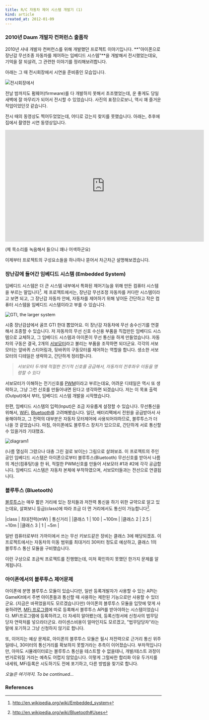 ```yaml
---
title: R/C 자동차 제어 시스템 개발기 (1)
kind: article
created_at: 2012-01-09
---
```

 
### 2010년 Daum 개발자 컨퍼런스 출품작

2010년 사내 개발자 컨퍼런스를 위해 개발했던 프로젝트 이야기입니다. **"아이폰으로 장난감 무선조종 자동차를 제어하는 임베디드 시스템"**을 개발해서 전시했었는데요, 기억을 잘 되살려, 그 관련한 이야기를 정리해보려합니다. 

아래는 그 때 전시회장에서 시연을 준비중인 모습입니다.

![전시회장에서](/img/embedded_fun/at_ddc10.jpg)

전날 밤까지도 펌웨어(firmware)를 다 개발하지 못해서 초조했었는데, 운 좋게도 당일 새벽에 잘 마무리가 되어서  전시할 수 있었습니다. 사진의 표정으로보니, 역시 꽤 즐거운 작업이었던것 같습니다. 

전시 때의 동영상도 찍어두었었는데, 어디로 갔는지 찾지를 못했습니다. 아래는, 추후에 집에서 촬영한 시연 동영상입니다.

<object width="640" height="360"><param name="movie" value="http://www.youtube.com/v/KaR-PHZVWMM?version=3&amp;hl=ko_KR&amp;rel=0"></param><param name="allowFullScreen" value="true"></param><param name="allowscriptaccess" value="always"></param><embed src="http://www.youtube.com/v/KaR-PHZVWMM?version=3&amp;hl=ko_KR&amp;rel=0" type="application/x-shockwave-flash" width="640" height="360" allowscriptaccess="always" allowfullscreen="true"></embed></object>

(제 목소리를 녹음해서 들으니 꽤나 어색하군요)

이제부터 프로젝트의 구성요소들을 하나하나 뜯어서 차근차근 설명해보겠습니다. 

### 장난감에 들어간 임베디드 시스템 (Embedded System)

임베디드 시스템은 더 큰 시스템 내부에서 특화된 제어기능을 위해 만든 컴퓨터 시스템을 부르는 말입니다[^1]. 제 프로젝트에서는, 장난감 무선조정 자동차를 커다란 시스템이라고 보면 되고, 그 장난감 자동차 안에, 자동차를 제어하기 위해 넣어둔 간단하고 작은 컴퓨터 시스템을 임베디드 시스템이라고 부를 수 있습니다. 

![GTI, the larger system](/img/embedded_fun/gti.jpg)

시중 장난감샵에서 골프 GTI 한대 뽑았어요. 이 장난감 자동차에 무선 송수신기를 연결해서 조종할 수 있습니다. 저 자동차의 무선 신호 수신용 부품을 직접만든 임베디드 시스템으로 교체하고, 그 임베디드 시스템과 아이폰이 무선 통신을 하게 만들었습니다. 자동차의 구동은 결국, 2개의 [서보모터](http://en.wikipedia.org/wiki/Servo_(radio_control))라고 불리는 부품을 조작하면 되더군요. 각각의 서보모터는 앞바퀴 스티어링과, 뒷바퀴의 구동모터를 제어하는 역할을 합니다. 생소한 서보모터의 디테일은 생략하고, 간단하게 정리합니다.

> *서보모터 두개에 적절한 전기적 신호를 공급해서, 자동차의 전후좌우 이동을 명령할 수 있다*

서보모터가 이해하는 전기신호를 [PWM](http://en.wikipedia.org/wiki/Pulse-width_modulation)이라고 부르는데요, 어려운 디테일은 역시 또 생략하고, 그냥 그런 신호를 만들어내면 된다고 생각하면 되겠습니다. 저는 이 목표 출력(Output)에서 부터, 임베디드 시스템 개발을 시작했습니다.

한편, 임베디드 시스템의 입력(Input)은 조금 자유롭게 설정할 수 있습니다. 무선통신을 위해서, [WiFi](http://en.wikipedia.org/wiki/WiFi), [Bluetooth](http://en.wikipedia.org/wiki/Bluetooth)를 고려해봤습니다. 일단, 배터리팩에서 전원을 공급받아서 사용해야하고, 그 전력의 대부분은 자동차 모터제어에 사용되어야하므로, 블루투스가 더 나을 것 같았습니다. 마침, 아이폰에도 블루투스 장치가 있으므로, 간단하게 서로 통신할 수 있을거라 기대했죠.

![diagram1](/img/embedded_fun/diagram1.png)

(나름 열심히 그렸으나 대충 그린 걸로 보이는) 그림으로 살펴보죠. 이 프로젝트의 주인공인 임베디드 시스템은 아이폰으로부터 블루투스(Bluetooth) 무선신호를 받아서 나름의 계산(컴퓨팅!)을 한 뒤, 적절한 PWM신호를 만들어 서보모터 #1과 #2에 각각 공급합니다. 임베디드 시스템은 자동차 본체에 부착하였으며, 서보모터들과는 전선으로 연결됩니다.

### 블루투스 (Bluetooth)

[블루투스](http://en.wikipedia.org/wiki/Bluetooth)는 매우 짧은 거리에 있는 장치들과 저전력 통신을 하기 위한 규약으로 알고 있는데요, 살펴보니 등급(class)에 따라 조금 더 먼 거리에서도 통신이 가능합니다[^2].

|class     | 최대전력(mW) | 통신거리  |
|클래스 1 | 100               | ~100m |
|클래스 2 | 2.5                | ~10m   |
|클래스 3 | 1                   | ~5m     |

일반 컴퓨터로부터 가까이에서 쓰는 무선 키보드같은 장비는 클래스 3에 해당되겠죠. 이 프로젝트에서는 자동차의 이동 범위를 최대거리 30미터 정도로 예상하고, 클래스 1의 블루투스 통신 모듈을 구비했습니다.

이런 구상으로 조금씩 프로젝트를 진행했는데, 미처 확인하지 못했던 한가지 문제를 알게됩니다. 

### 아이폰에서의 블루투스 제어문제

아이폰에 분명 블루투스 모듈이 있습니다만, 일반 등록개발자가 사용할 수 있는 API는 GameKit에서 주변 아이폰들과 통신할 때 사용하는 제한된 기능으로만 사용할 수 있더군요. (지금은 바뀌었을지도 모르겠습니다만) 아이폰의 블루투스 모듈을 입맛에 맞게 사용하려면, [MFi 프로그램](http://developer.apple.com/programs/mfi/)에 따로 등록해서 블루투스 API를 받아야하는 시스템이었습니다. MFi프로그램에 등록하려고, 더 자세히 알아봤는데, 등록신청서에 신청사의 법무담당자 연락처를 넣으라더군요. 라이센스비용이 얼마인지도 모르겠고, "법무담당자"라는 말에 포기하고 그냥 신청하지 않기로 합니다.

또, 이어지는 예상 문제로, 아이폰의 블루투스 모듈은 필시 저전력으로 근거리 통신 위주일테니, 30미터의 통신거리를 확보하지 못할거라는 추측이 이어졌습니다. 부차적입니다만, 아마도 시뮬레이터로는 블루투스 통신을 테스트할 수 없을테니, 개발/테스트 과정이 번거로워질 거라는 예측도 어렵지 않았습니다. 이렇게 그럴싸한 합리화 이유 두가지를 내세워, MFi등록은 시도하기도 전에 포기하고, 다른 방법을 찾기로 합니다.

*오늘은 여기까지. To be continued...*


### References
[^1]: <http://en.wikipedia.org/wiki/Embedded_system>
[^2]: <http://en.wikipedia.org/wiki/Bluetooth#Uses>
